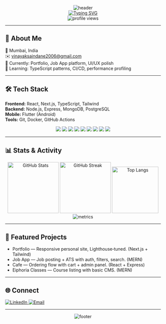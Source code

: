 <!-- Hero banner -->
<div align="center">
  <img src="https://capsule-render.vercel.app/api?type=waving&color=gradient&height=200&section=header&text=Vinayak%20Saindane&fontSize=60&animation=fadeIn" alt="header" />
</div>

<!-- Typing banner -->
<div align="center">
  <a href="https://github.com/VinayakSaindane">
    <img src="https://readme-typing-svg.demolab.com?font=Fira+Code&size=26&duration=2500&pause=900&color=00D1B2&center=true&vCenter=true&width=900&lines=Frontend+•+Full‑Stack+•+Mobile;React+%7C+Next.js+%7C+Node.js+%7C+Flutter;Clean+UI%2C+Reliable+APIs%2C+Fast+Delivery" alt="Typing SVG" />
  </a>
</div>

<div align="center">
  
  <!-- Visitor counter -->
  <img src="https://komarev.com/ghpvc/?username=VinayakSaindane&style=flat-square&color=blue" alt="profile views" />
  
</div>

---

## 📌 About Me
📍 Mumbai, India  
✉️ vinayaksaindane2006@gmail.com  
🔭 Currently: Portfolio, Job App platform, UI/UX polish  
🧠 Learning: TypeScript patterns, CI/CD, performance profiling

---

## 🛠 Tech Stack
**Frontend:** React, Next.js, TypeScript, Tailwind  
**Backend:** Node.js, Express, MongoDB, PostgreSQL  
**Mobile:** Flutter (Android)  
**Tools:** Git, Docker, GitHub Actions

<div align="center">

<img src="https://img.shields.io/badge/React-20232A?logo=react&logoColor=61DAFB" />
<img src="https://img.shields.io/badge/Next.js-000000?logo=nextdotjs&logoColor=white" />
<img src="https://img.shields.io/badge/TypeScript-3178C6?logo=typescript&logoColor=white" />
<img src="https://img.shields.io/badge/Node.js-339933?logo=node.js&logoColor=white" />
<img src="https://img.shields.io/badge/Express-000000?logo=express&logoColor=white" />
<img src="https://img.shields.io/badge/MongoDB-47A248?logo=mongodb&logoColor=white" />
<img src="https://img.shields.io/badge/PostgreSQL-4169E1?logo=postgresql&logoColor=white" />
<img src="https://img.shields.io/badge/Flutter-02569B?logo=flutter&logoColor=white" />
<img src="https://img.shields.io/badge/Docker-2496ED?logo=docker&logoColor=white" />

</div>

---

## 📊 Stats & Activity
<div align="center">

<!-- Stats -->
<img height="165" alt="GitHub Stats" src="https://github-readme-stats.vercel.app/api?username=VinayakSaindane&show_icons=true&theme=tokyonight&hide_border=true&rank_icon=github" />
<!-- Streak -->
<img height="165" alt="GitHub Streak" src="https://streak-stats.demolab.com?user=VinayakSaindane&theme=tokyonight&hide_border=true" />
<!-- Top languages -->
<img height="150" alt="Top Langs" src="https://github-readme-stats.vercel.app/api/top-langs/?username=VinayakSaindane&layout=compact&langs_count=8&theme=tokyonight&hide_border=true&cache_seconds=86400" />

</div>

<!-- Optional: Metrics panel (static embed via external service) -->
<div align="center">
  <img src="https://metrics.lecoq.io/VinayakSaindane?template=classic&base.repositories=0&base.metadata=0&achievements=1&achievements.threshold=C&achievements.secrets=true&achievements.display=compact&achievements.limit=6" alt="metrics" />
</div>

---

## 🚀 Featured Projects
- Portfolio — Responsive personal site, Lighthouse‑tuned. (Next.js + Tailwind)  
- Job App — Job posting + ATS with auth, filters, search. (MERN)  
- Cafe — Ordering flow with cart + admin panel. (React + Express)  
- Eiphoria Classes — Course listing with basic CMS. (MERN)  

---

## 🌐 Connect
<a href="https://www.linkedin.com/in/vinayak-saindane/">
  <img alt="LinkedIn" src="https://img.shields.io/badge/LinkedIn-0077B5?style=for-the-badge&logo=linkedin&logoColor=white" />
</a>
<a href="mailto:vinayaksaindane2006@gmail.com">
  <img alt="Email" src="https://img.shields.io/badge/Email-D14836?style=for-the-badge&logo=gmail&logoColor=white" />
</a>

---

<!-- Footer banner -->
<div align="center">
  <img src="https://capsule-render.vercel.app/api?type=waving&color=gradient&height=120&section=footer" alt="footer" />
</div>
